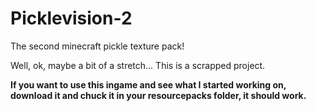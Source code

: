 # Picklevision-2
The second minecraft pickle texture pack!

Well, ok, maybe a bit of a stretch... This is a scrapped project. 

**If you want to use this ingame and see what I started working on, download it and chuck it in your resourcepacks folder, it should work.**
